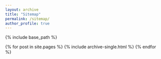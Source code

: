 ```yaml
---
layout: archive
title: "Sitemap"
permalink: /sitemap/
author_profile: true
---
```


{% include base_path %}
<!--A list of all the posts and pages found on the site. For you robots out there is an [XML version]({{ base_path }}/sitemap.xml) available for digesting as well.-->

{% for post in site.pages %}
  {% include archive-single.html %}
{% endfor %}

<!-- 
<h2>Posts</h2>
{% for post in site.posts %}
  {% include archive-single.html %}
{% endfor %}

{% capture written_label %}'None'{% endcapture %}

{% for collection in site.collections %}
{% unless collection.output == false or collection.label == "posts" %}
  {% capture label %}{{ collection.label }}{% endcapture %}
  {% if label != written_label %}
  <h2>{{ label }}</h2>
  {% capture written_label %}{{ label }}{% endcapture %}
  {% endif %}
{% endunless %}
{% for post in collection.docs %}
  {% unless collection.output == false or collection.label == "posts" %}
  {% include archive-single.html %}
  {% endunless %}
{% endfor %}
{% endfor %}
 -->
